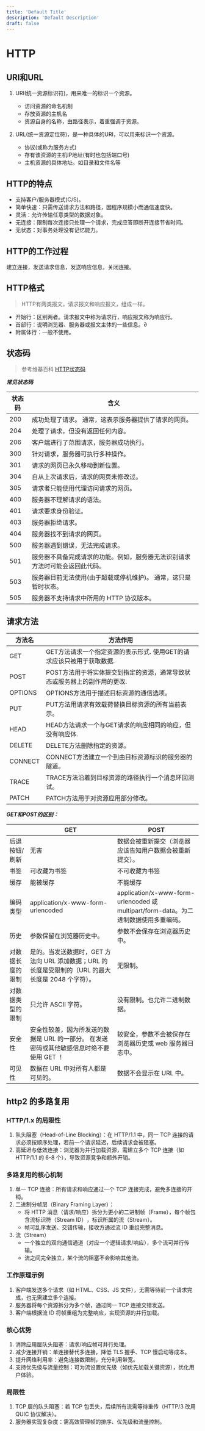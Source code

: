 ```yaml
---
title: 'Default Title'
description: 'Default Description'
draft: false
---
```


<!--
 * @Author: shawicx d35f3153@proton.me
 * @Date: 2024-06-23 00:59:14
 * @LastEditors: shawicx d35f3153@proton.me
 * @LastEditTime: 2025-08-09 09:45:23
 * @Description: 
-->
# HTTP

## URI和URL

1. URI(统一资源标识符)，用来唯一的标识一个资源。

    - 访问资源的命名机制
    - 存放资源的主机名
    - 资源自身的名称，由路径表示，着重强调于资源。

2. URL(统一资源定位符)，是一种具体的URI，可以用来标识一个资源。

    - 协议(或称为服务方式)
    - 存有该资源的主机IP地址(有时也包括端口号)
    - 主机资源的具体地址。如目录和文件名等

## HTTP的特点

- 支持客户/服务器模式(C/S)。
- 简单快速：只需传送请求方法和路径，因程序规模小而通信速度快。
- 灵活：允许传输任意类型的数据对象。
- 无连接：限制每次连接只处理一个请求，完成应答即断开连接节省时间。
- 无状态：对事务处理没有记忆能力。

## HTTP的工作过程

建立连接，发送请求信息，发送响应信息，关闭连接。

## HTTP格式

> HTTP有两类报文，请求报文和响应报文，组成一样。

- 开始行：区别两者。请求报文中称为请求行，响应报文称为响应行。
- 首部行：说明浏览器、服务器或报文主体的一些信息。∂
- 附属体行：一般不使用。

## 状态码

> 参考维基百科 [HTTP状态码](https://zh.wikipedia.org/wiki/HTTP%E7%8A%B6%E6%80%81%E7%A0%81 "HTTP状态码")

***常见状态码***

| 状态码 | 含义                                     |
|-----|----------------------------------------|
| 200 | 成功处理了请求。 通常，这表示服务器提供了请求的网页。            |
| 204 | 处理了请求，但没有返回任何内容。                       |
| 206 | 客户端进行了范围请求，服务器成功执行。                    |
| 300 | 针对请求，服务器可执行多种操作。                       |
| 301 | 请求的网页已永久移动到新位置。                        |
| 304 | 自从上次请求后，请求的网页未修改过。                     |
| 305 | 请求者只能使用代理访问请求的网页。                      |
| 400 | 服务器不理解请求的语法。                           |
| 401 | 请求要求身份验证。                              |
| 403 | 服务器拒绝请求。                               |
| 404 | 服务器找不到请求的网页。                           |
| 500 | 服务器遇到错误，无法完成请求。                        |
| 501 | 服务器不具备完成请求的功能。例如，服务器无法识别请求方法时可能会返回此代码。 |
| 503 | 服务器目前无法使用(由于超载或停机维护)。 通常，这只是暂时状态。      |
| 505 | 服务器不支持请求中所用的 HTTP 协议版本。                |

## 请求方法

| 方法名     | 方法作用                                    |
|---------|-----------------------------------------|
| GET     | GET方法请求一个指定资源的表示形式. 使用GET的请求应该只被用于获取数据. |
| POST    | POST方法用于将实体提交到指定的资源，通常导致状态或服务器上的副作用的更改. |
| OPTIONS | OPTIONS方法用于描述目标资源的通信选项。                 |
| PUT     | PUT方法用请求有效载荷替换目标资源的所有当前表示。              |
| HEAD    | HEAD方法请求一个与GET请求的响应相同的响应，但没有响应体.        |
| DELETE  | DELETE方法删除指定的资源。                        |
| CONNECT | CONNECT方法建立一个到由目标资源标识的服务器的隧道。           |
| TRACE   | TRACE方法沿着到目标资源的路径执行一个消息环回测试。            |
| PATCH   | PATCH方法用于对资源应用部分修改。                     |

***GET和POST的区别：***

|          | GET                                                           | POST                                                                  |
|----------|---------------------------------------------------------------|-----------------------------------------------------------------------|
| 后退按钮/刷新  | 无害                                                            | 数据会被重新提交（浏览器应该告知用户数据会被重新提交）。                                          |
| 书签       | 可收藏为书签                                                        | 不可收藏为书签                                                               |
| 缓存       | 能被缓存                                                          | 不能缓存                                                                  |
| 编码类型     | application/x-www-form-urlencoded                             | application/x-www-form-urlencoded 或 multipart/form-data。为二进制数据使用多重编码。 |
| 历史       | 参数保留在浏览器历史中。                                                  | 参数不会保存在浏览器历史中。                                                        |
| 对数据长度的限制 | 是的。当发送数据时，GET 方法向 URL 添加数据；URL 的长度是受限制的（URL 的最大长度是 2048 个字符）。 | 无限制。                                                                  |
| 对数据类型的限制 | 只允许 ASCII 字符。                                                 | 没有限制。也允许二进制数据。                                                        |
| 安全性      | 安全性较差，因为所发送的数据是 URL 的一部分。&#xA;在发送密码或其他敏感信息时绝不要使用 GET ！        | 较安全，参数不会被保存在浏览器历史或 web 服务器日志中。                                        |
| 可见性      | 数据在 URL 中对所有人都是可见的。                                           | 数据不会显示在 URL 中。                                                        |

## http2 的多路复用

### HTTP/1.x 的局限性

1. 队头阻塞（Head-of-Line Blocking）：在 HTTP/1.1 中，同一 TCP 连接的请求必须按顺序处理，若前一个请求延迟，后续请求会被阻塞。
2. 高延迟与低效连接：浏览器为并行加载资源，需建立多个 TCP 连接（如 HTTP/1.1 的 6-8 个），导致资源竞争和额外开销。

### 多路复用的核心机制

1. 单一 TCP 连接：所有请求和响应通过一个 TCP 连接完成，避免多连接的开销。
2. 二进制分帧层（Binary Framing Layer）：
    - 将 HTTP 消息（请求/响应）拆分为更小的二进制帧​（Frame），每个帧包含流标识符（Stream ID）​，标识所属的流（Stream）。
    - 帧可乱序发送、交错传输，接收方通过流 ID 重组完整消息。
3. 流（Stream）
    - 一个独立的双向通信通道（对应一个逻辑请求/响应），多个流可并行传输。
    - 流之间完全独立，某个流的阻塞不会影响其他流。

### 工作原理示例

1. 客户端发送多个请求​（如 HTML、CSS、JS 文件），无需等待前一个请求完成，也无需建立多个连接。
2. 服务器将每个资源拆分为多个帧，通过同一 TCP 连接交错发送。
3. 客户端根据流 ID 将帧重组为完整响应，实现资源的并行加载。

### 核心优势

1. 消除应用层队头阻塞：请求/响应帧可并行处理。
2. 减少连接开销：单连接替代多连接，降低 TLS 握手、TCP 慢启动等成本。
3. 提升网络利用率：避免连接数限制，充分利用带宽。
4. 支持优先级与流量控制：可为流设置优先级（如优先加载关键资源），优化用户体验。

### 局限性

1. TCP 层的队头阻塞：若 TCP 包丢失，后续所有流需等待重传（HTTP/3 改用 QUIC 协议解决）。
2. 服务器实现复杂度：需高效管理帧的排序、优先级和流量控制。